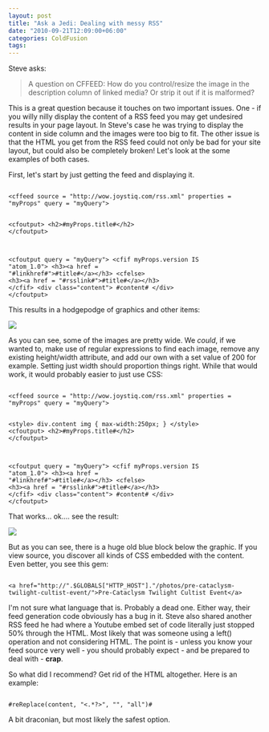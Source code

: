 ```yaml
---
layout: post
title: "Ask a Jedi: Dealing with messy RSS"
date: "2010-09-21T12:09:00+06:00"
categories: ColdFusion 
tags: 
---
```


Steve asks:

<p/>

<blockquote>
A question on CFFEED: How do you control/resize the image in the description column of linked media? Or strip it out if it is malformed?
</blockquote>
<!--more-->
<p/>

This is a great question because it touches on two important issues. One - if you willy nilly display the content of a RSS feed you may get undesired results in your page layout. In Steve's case he was trying to display the content in side column and the images were too big to fit. The other issue is that the HTML you get from the RSS feed could not only be bad for your site layout, but could also be completely broken! Let's look at the some examples of both cases. 

<p/>

First, let's start by just getting the feed and displaying it.

<p/>

<code>
&lt;cffeed source = "http://wow.joystiq.com/rss.xml" properties = "myProps" query = "myQuery"&gt;

&lt;cfoutput&gt;
&lt;h2&gt;#myProps.title#&lt;/h2&gt;
&lt;/cfoutput&gt;

&lt;cfoutput query = "myQuery"&gt;
	&lt;cfif myProps.version IS "atom_1.0"&gt;
		&lt;h3&gt;&lt;a href = "#linkhref#"&gt;#title#&lt;/a&gt;&lt;/h3&gt;
	&lt;cfelse&gt;
		&lt;h3&gt;&lt;a href = "#rsslink#"&gt;#title#&lt;/a&gt;&lt;/h3&gt;
	&lt;/cfif&gt;
	 &lt;div class="content"&gt;
     #content#
	 &lt;/div&gt;
&lt;/cfoutput&gt;
</code>

<p/>

This results in a hodgepodge of graphics and other items:

<p/>

<img src="https://static.raymondcamden.com/images/screen5.png" />

<p/>

As you can see, some of the images are pretty wide. We <i>could</i>, if we wanted to, make use of regular expressions to find each image, remove any existing height/width attribute, and add our own with a set value of 200 for example. Setting just width should proportion things right. While that would work, it would probably easier to just use CSS:

<p/>

<code>
&lt;cffeed source = "http://wow.joystiq.com/rss.xml" properties = "myProps" query = "myQuery"&gt;

&lt;style&gt;
div.content img {
	max-width:250px;
}
&lt;/style&gt;
&lt;cfoutput&gt;
&lt;h2&gt;#myProps.title#&lt;/h2&gt;
&lt;/cfoutput&gt;

&lt;cfoutput query = "myQuery"&gt;
	&lt;cfif myProps.version IS "atom_1.0"&gt;
		&lt;h3&gt;&lt;a href = "#linkhref#"&gt;#title#&lt;/a&gt;&lt;/h3&gt;
	&lt;cfelse&gt;
		&lt;h3&gt;&lt;a href = "#rsslink#"&gt;#title#&lt;/a&gt;&lt;/h3&gt;
	&lt;/cfif&gt;
	 &lt;div class="content"&gt;
     #content#
	 &lt;/div&gt;
&lt;/cfoutput&gt;
</code>

<p/>

That works... ok.... see the result:

<p/>

<img src="https://static.raymondcamden.com/images/cfjedi/screen6.png" />

<p/>

But as you can see, there is a huge old blue block below the graphic. If you view source, you discover all kinds of CSS embedded with the content. Even better, you see this gem:

<p/>

<code>
&lt;a href="http://".$GLOBALS["HTTP_HOST"]."/photos/pre-cataclysm-twilight-cultist-event/"&gt;Pre-Cataclysm Twilight Cultist Event&lt;/a&gt;
</code>

<p/>

I'm not sure what language that is. Probably a dead one. Either way, their feed generation code obviously has a bug in it. Steve also shared another RSS feed he had where a Youtube embed set of code literally just stopped 50% through the HTML. Most likely that was someone using a left() operation and not considering HTML. The point is - unless you know your feed source very well - you should probably expect - and be prepared to deal with - <b>crap</b>.

<p/>

So what did I recommend? Get rid of the HTML altogether. Here is an example:

<p/>

<code>
#reReplace(content, "&lt;.*?&gt;", "", "all")#
</code>

<p/>

A bit draconian, but most likely the safest option.
